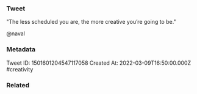 ### Tweet
"The less scheduled you are, the more creative you’re going to be."

@naval

### Metadata
Tweet ID: 1501601204547117058
Created At: 2022-03-09T16:50:00.000Z
#creativity 

### Related

